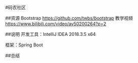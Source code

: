 #码农社区

##资源
Bootstrap https://github.com/twbs/bootstrap
教学视频 https://www.bilibili.com/video/av50200264?p=2

##说明
开发工具：IntelliJ IDEA 2018.3.5 x64

框架：Spring Boot

##总结

